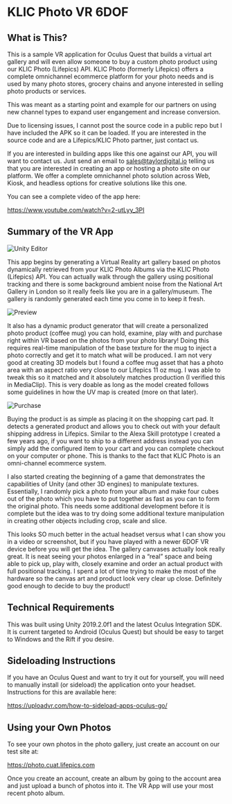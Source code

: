 # KLIC Photo VR 6DOF 

## What is This?

This is a sample VR application for Oculus Quest that builds a virtual art gallery and will even allow someone to buy a custom photo product using our KLIC Photo (Lifepics) API.  KLIC Photo (formerly Lifepics) offers a complete omnichannel ecommerce platform for your photo needs and is used by many photo stores, grocery chains and anyone interested in selling photo products or services.  

This was meant as a starting point and example for our partners on using new channel types to expand user engangement and increase conversion.

Due to licensing issues, I cannot post the source code in a public repo but I have included the APK so it can be loaded.  If you are interested in the source code and are a Lifepics/KLIC Photo partner, just contact us.

If you are interested in building apps like this one against our API, you will want to contact us.  Just send an email to sales@taylordigital.io telling us that you are interested in creating an app or hosting a photo site on our platform.  We offer a complete omnichannel photo solution across Web, Kiosk, and headless options for creative solutions like this one.

You can see a complete video of the app here:

https://www.youtube.com/watch?v=2-utLyy_3PI

## Summary of the VR App

![Unity Editor](http://mobilefission.io/wp-content/uploads/2019/07/UnityEditorScreen.png "Unity Editor")

This app begins by generating a Virtual Reality art gallery based on photos dynamically retrieved from your KLIC Photo Albums via the KLIC Photo (Lifepics) API.   You can actually walk through the gallery using positional tracking and there is some background ambient noise from the National Art Gallery in London so it really feels like you are in a gallery/museum.  The gallery is randomly generated each time you come in to keep it fresh.

![Preview](http://mobilefission.io/wp-content/uploads/2019/08/ezgif-2-8a3189073f7d.gif "Mug Preview")

It also has a dynamic product generator that will create a personalized photo product (coffee mug) you can hold, examine, play with and purchase right within VR based on the photos from your photo library!  Doing this requires real-time manipulation of the base texture for the mug to inject a photo correctly and get it to match what will be produced.   I am not very good at creating 3D models but I found a coffee mug asset that has a photo area with an aspect ratio very close to our Lifepics 11 oz mug.  I was able to tweak this so it matched and it absolutely matches production (I verified this in MediaClip). This is very doable as long as the model created follows some guidelines in how the UV map is created (more on that later).

![Purchase](http://mobilefission.io/wp-content/uploads/2019/07/shopgif.gif "Purchase Preview")

Buying the product is as simple as placing it on the shopping cart pad.  It detects a generated product and allows you to check out with your default shipping address in Lifepics. Similar to the Alexa Skill prototype I created a few years ago, if you want to ship to a different address instead you can simply add the configured item to your cart and you can complete checkout on your computer or phone.  This is thanks to the fact that KLIC Photo is an omni-channel ecommerce system.

I also started creating the beginning of a game that demonstrates the capabilities of Unity (and other 3D engines) to manipulate textures.  Essentially, I randomly pick a photo from your album and make four cubes out of the photo which you have to put together as fast as you can to form the original photo.  This needs some additional development before it is complete but the idea was to try doing some additional texture manipulation in creating other objects including crop, scale and slice.

This looks SO much better in the actual headset versus what I can show you in a video or screenshot, but if you have played with a newer 6DOF VR device before you will get the idea. The gallery canvases actually look really great.  It is neat seeing your photos enlarged in a “real” space and being able to pick up, play with, closely examine and order an actual product with full positional tracking. I spent a lot of time trying to make the most of the hardware so the canvas art and product look very clear up close.  Definitely good enough to decide to buy the product!

## Technical Requirements

This was built using Unity 2019.2.0f1 and the latest Oculus Integration SDK.  It is current targeted to Android (Oculus Quest) but should be easy to target to Windows and the Rift if you desire.

## Sideloading Instructions

If you have an Oculus Quest and want to try it out for yourself, you will need to manually install (or sideload) the application onto your headset.  Instructions for this are available here:

https://uploadvr.com/how-to-sideload-apps-oculus-go/

## Using your Own Photos

To see your own photos in the photo gallery, just create an account on our test site at:

https://photo.cuat.lifepics.com

Once you create an account, create an album by going to the account area and just upload a bunch of photos into it.  The VR App will use your most recent photo album.



